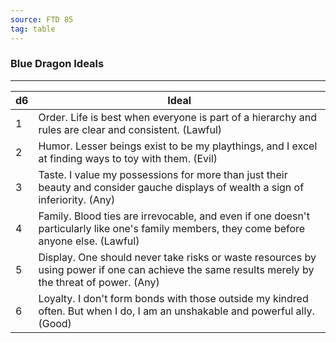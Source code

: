 ```yaml
---
source: FTD 85
tag: table
---
```


### Blue Dragon Ideals
---
|d6|Ideal|
|----|------------|
|1|Order. Life is best when everyone is part of a hierarchy and rules are clear and consistent. (Lawful)|
|2|Humor. Lesser beings exist to be my playthings, and I excel at finding ways to toy with them. (Evil)|
|3|Taste. I value my possessions for more than just their beauty and consider gauche displays of wealth a sign of inferiority. (Any)|
|4|Family. Blood ties are irrevocable, and even if one doesn't particularly like one's family members, they come before anyone else. (Lawful)|
|5|Display. One should never take risks or waste resources by using power if one can achieve the same results merely by the threat of power. (Any)|
|6|Loyalty. I don't form bonds with those outside my kindred often. But when I do, I am an unshakable and powerful ally. (Good)|
